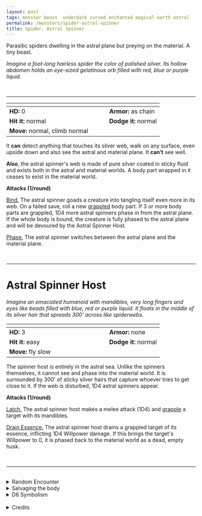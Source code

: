 ```yaml
---
layout: post
tags: monster beast  underdark cursed enchanted magical earth astral
permalink: /monsters/spider-astral-spinner
title: Spider, Astral Spinner
---
```


Parasitic spiders dwelling in the astral plane but preying on the material. A tiny beast.

_Imagine a foot-long hairless spider the color of polished silver. Its hollow abdomen holds an eye-sized gelatinous orb filled with red, blue or purple liquid._

<br>

---

|  <span style="display: inline-block; width:250px"></span>  |  |
| -------- | --------|
| **HD:** 0 | **Armor:** as chain  |
| **Hit it:** normal    | **Dodge it:** normal  |
| **Move:** normal, climb normal    |   | 

It **can** detect anything that touches its silver web, walk on any surface, even upside down and also see the astral and material plane. 
It **can’t** see well.

**Also**, the astral spinner's web is made of pure silver coated in sticky fluid and exists both in the astral and material worlds. A body part wrapped in it ceases to exist in the material world.

**Attacks (1/round)**

<ins>Bind.</ins> The astral spinner goads a creature into tangling itself even more in its web. On a failed save, roll a new [grappled](/2020/11/10/extra-rules/#conditions) body part. If 3 or more body parts are grappled, 1D4 more astral spinners phase in from the astral plane. If the whole body is bound, the creature is fully phased to the astral plane and will be devoured by the Astral Spinner Host.

<ins>Phase.</ins> The astral spinner switches between the astral plane and the material plane.

<br>

---

# Astral Spinner Host

_Imagine an emaciated humanoid with mandibles, very long fingers and eyes like beads filled with blue, red or purple liquid. It floats in the middle of its silver hair that spreads 300' across like spiderwebs._

|  <span style="display: inline-block; width:250px"></span>  |  |
| -------- | --------|
| **HD:** 3 | **Armor:** none  |
| **Hit it:** easy    | **Dodge it:** normal  |
| **Move:** fly slow    |   | 

The spinner host is entirely in the astral sea. Unlike the spinners themselves, it cannot see and phase into the material world. It is surrounded by 300' of sticky silver hairs that capture whoever tries to get close to it. If the web is disturbed, 1D4 astral spinners appear.

**Attacks (1/round)**

<ins>Latch.</ins> The astral spinner host makes a melee attack (1D4) and [grapple](/2020/11/10/extra-rules/#conditions) a target with its mandibles.

<ins>Drain Essence.</ins> The astral spinner host drains a grappled target of its essence, inflicting 1D4 Willpower damage. If this brings the target's Willpower to 0, it is phased back to the material world as a dead, empty husk.

<br>

---

<br>

<details markdown="1">
<summary>Random Encounter</summary>

1. **Monster:** 1D6 astral spinners (and a host, linked somewhere in the astral sea).
1. **Lair:**  A cluster of silver threads spread across a room like spider webs (and a host, linked to it in the astral sea). <br>    &nbsp; OR <br>    **Omen:** A silver thread dangles seemingly out of nowhere.
1. **Spoor:**  A piece of equipment or debris stuck in silver threads.
1. **Tracks:** Silver threads.
1. **Trace:** [rumor] Silver grows here.
1. **Trace:** Silver thread, old and dull.
</details>

<details markdown="1">
<summary>Salvaging the body</summary>

The astral spinner might be dangerous, but is highly sought after: First, its silk is really pure silver. Once washed off the sticky goo, it can be melted to make the highest quality metal. Rumor even has it that it can be forged into weapons capable of cutting silver cords. Secondly, the gelatinous orb in its abdomen can be popped out and eaten (it tastes like gummy bear. These orbs are actually the host's eyes, which regrow after being ripped out by the astral spinner babies it vomits.

<span class="alchemy">**Astral Spinner Eye**. When eaten, it causes to astrally project for 1D4 hours. Roll 1D12, on a roll of 1, you don't come back and transform into an astral spinner host. </span>

</details>

<details markdown="1">
<summary>D6 Symbolism</summary>

In local cultures this beast is a symbol of ...

1. Greed
1. Bad Teeth
1. Dreams
1. Revenge
1. Sacred
1. Taboo
</details>

<br>

<details markdown="1">
<summary>Credits</summary>
Astral Spinners are a creation of [Jacob Hurst, Evan Peterson, and Donnie Garcia](https://shop.swordfishislands.com/) found in [Hot Springs Island](https://shop.swordfishislands.com/the-dark-of-hot-springs-island/). The creatures are not statted in the book, so I made my own version. — SaltyGoo
</details>
